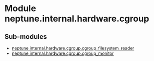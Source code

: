 Module neptune.internal.hardware.cgroup
=======================================

Sub-modules
-----------
* [neptune.internal.hardware.cgroup.cgroup_filesystem_reader](https://app.gitbook.com/@jakub-czakon/s/neptune-ai//api-reference/neptune.internal.hardware.cgroup/neptune.internal.hardware.cgroup.cgroup_filesystem_reader.md)
* [neptune.internal.hardware.cgroup.cgroup_monitor](https://app.gitbook.com/@jakub-czakon/s/neptune-ai//api-reference/neptune.internal.hardware.cgroup/neptune.internal.hardware.cgroup.cgroup_monitor.md)